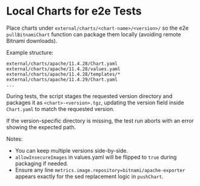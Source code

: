 # Local Charts for e2e Tests

Place charts under `external/charts/<chart-name>/<version>/` so the e2e `pullBitnamiChart` function can package them locally (avoiding remote Bitnami downloads).

Example structure:
```
external/charts/apache/11.4.28/Chart.yaml
external/charts/apache/11.4.28/values.yaml
external/charts/apache/11.4.28/templates/*
external/charts/apache/11.4.29/Chart.yaml
...
```

During tests, the script stages the requested version directory and packages it as `<chart>-<version>.tgz`, updating the version field inside `Chart.yaml` to match the requested version.

If the version-specific directory is missing, the test run aborts with an error showing the expected path.

Notes:
- You can keep multiple versions side-by-side.
- `allowInsecureImages` in values.yaml will be flipped to `true` during packaging if needed.
- Ensure any line `metrics.image.repository=bitnami/apache-exporter` appears exactly for the sed replacement logic in `pushChart`.
